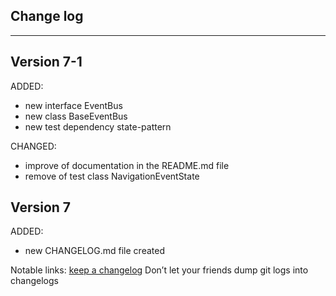 ## Change log
----------------------

Version 7-1
-------------

ADDED:

- new interface EventBus
- new class BaseEventBus
- new test dependency state-pattern

CHANGED:

- improve of documentation in the README.md file
- remove of test class NavigationEventState

Version 7
-------------

ADDED:

- new CHANGELOG.md file created

Notable links:
[keep a changelog](http://keepachangelog.com/en/1.0.0/) Don’t let your friends dump git logs into changelogs
